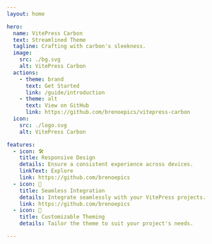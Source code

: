 ```yaml
---
layout: home

hero:
  name: VitePress Carbon
  text: Streamlined Theme
  tagline: Crafting with carbon's sleekness.
  image:
    src: ./bg.svg
    alt: VitePress Carbon
  actions:
    - theme: brand
      text: Get Started
      link: /guide/introduction
    - theme: alt
      text: View on GitHub
      link: https://github.com/brenoepics/vitepress-carbon
  icon: 
    src: ./logo.svg
    alt: VitePress Carbon

features:
  - icon: 🛠️
    title: Responsive Design
    details: Ensure a consistent experience across devices.
    linkText: Explore
    link: https://github.com/brenoepics  
  - icon: 🧩
    title: Seamless Integration
    details: Integrate seamlessly with your VitePress projects.
    link: https://github.com/brenoepics
  - icon: 🎨
    title: Customizable Theming
    details: Tailor the theme to suit your project's needs.

---
```



